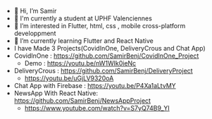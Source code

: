 - 👋 Hi, I’m Samir
- 👋 I'm currently a student at UPHF Valenciennes
- 👀 I’m interested in Flutter, html, css , mobile cross-platform developpment 
- 🌱 I’m currently learning Flutter and React Native
- I have Made 3 Projects(CovidInOne, DeliveryCrous and Chat App)
- CovidInOne : https://github.com/SamirBenj/CovidInOne_Project
  - Demo : https://youtu.be/nW1WIk0ieNc
- DeliveryCrous : https://github.com/SamirBenj/DeliveryProject
  - https://youtu.be/uGjLV9320oA
- Chat App with Firebase : https://youtu.be/P4Xa1aLtvMY
- NewsApp With React Native: https://github.com/SamirBenj/NewsAppProject
   - https://www.youtube.com/watch?v=S7yQ74B9_YI
   

